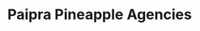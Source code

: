 ---
title: "Paipra Pineapple Agencies"
url: /muvattupuha/paipra-pineapple-agencies/
shop: wholesale
---